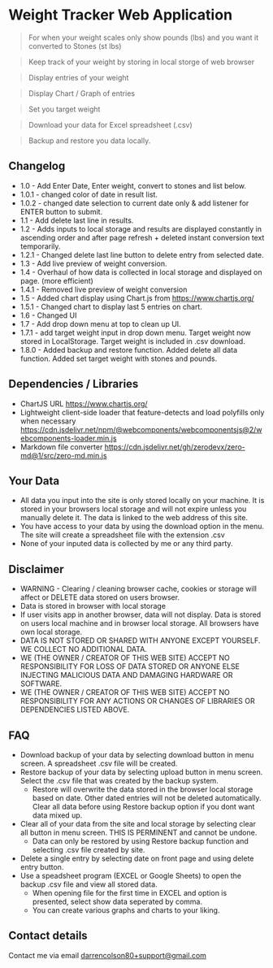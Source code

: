 # Weight Tracker Web Application

> For when your weight scales only show pounds (lbs) and you want it converted to Stones (st lbs)

> Keep track of your weight by storing in local storge of web browser

> Display entries of your weight

> Display Chart / Graph of entries

> Set you target weight

> Download your data for Excel spreadsheet (.csv)

> Backup and restore you data locally.

## Changelog

- 1.0 - Add Enter Date, Enter weight, convert to stones and list below.
- 1.0.1 - changed color of date in result list.
- 1.0.2 - changed date selection to current date only & add listener for ENTER button to submit.
- 1.1 - Add delete last line in results.
- 1.2 - Adds inputs to local storage and results are displayed constantly in ascending order and after page refresh + deleted instant conversion text temporarily.
- 1.2.1 - Changed delete last line button to delete entry from selected date.
- 1.3 - Add live preview of weight conversion.
- 1.4 - Overhaul of how data is collected in local storage and displayed on page. (more efficient)
- 1.4.1 - Removed live preview of weight conversion
- 1.5 - Added chart display using Chart.js from https://www.chartjs.org/
- 1.5.1 - Changed chart to display last 5 entries on chart.
- 1.6 - Changed UI
- 1.7 - Add drop down menu at top to clean up UI.
- 1.7.1 - add target weight input in drop down menu. Target weight now stored in LocalStorage. Target weight is included in .csv download.
- 1.8.0 - Added backup and restore function. Added delete all data function. Added set target weight with stones and pounds.

## Dependencies / Libraries

- ChartJS URL https://www.chartjs.org/
- Lightweight client-side loader that feature-detects and load polyfills only when necessary https://cdn.jsdelivr.net/npm/@webcomponents/webcomponentsjs@2/webcomponents-loader.min.js
- Markdown file converter https://cdn.jsdelivr.net/gh/zerodevx/zero-md@1/src/zero-md.min.js

## Your Data

- All data you input into the site is only stored locally on your machine. It is stored in your browsers local storage and will not expire unless you manually delete it. The data is linked to the web address of this site.
- You have access to your data by using the download option in the menu. The site will create a spreadsheet file with the extension .csv
- None of your inputed data is collected by me or any third party.

## Disclaimer

- WARNING - Clearing / cleaning browser cache, cookies or storage will affect or DELETE data stored on users browser.
- Data is stored in browser with local storage
- If user visits app in another browser, data will not display. Data is stored on users local machine and in browser local storage. All browsers have own local storage.
- DATA IS NOT STORED OR SHARED WITH ANYONE EXCEPT YOURSELF. WE COLLECT NO ADDITIONAL DATA.
- WE (THE OWNER / CREATOR OF THIS WEB SITE) ACCEPT NO RESPONSIBILITY FOR LOSS OF DATA STORED OR ANYONE ELSE INJECTING MALICIOUS DATA AND DAMAGING HARDWARE OR SOFTWARE.
- WE (THE OWNER / CREATOR OF THIS WEB SITE) ACCEPT NO RESPONSIBILITY FOR ANY ACTIONS OR CHANGES OF LIBRARIES OR DEPENDENCIES LISTED ABOVE.

## FAQ

- Download backup of your data by selecting download button in menu screen. A spreadsheet .csv file will be created.
- Restore backup of your data by selecting upload button in menu screen. Select the .csv file that was created by the backup system.
  - Restore will overwrite the data stored in the browser local storage based on date. Other dated entries will not be deleted automatically. Clear all data before using Restore backup option if you dont want data mixed up.
- Clear all of your data from the site and local storage by selecting clear all button in menu screen. THIS IS PERMINENT and cannot be undone.
  - Data can only be restored by using Restore backup function and selecting .csv file created by site.
- Delete a single entry by selecting date on front page and using delete entry button.
- Use a speadsheet program (EXCEL or Google Sheets) to open the backup .csv file and view all stored data.
  - When opening file for the first time in EXCEL and option is presented, select show data seperated by comma.
  - You can create various graphs and charts to your liking.

## Contact details

Contact me via email [darrencolson80+support@gmail.com](mailto:darrencolson80+support@gmail.com)
